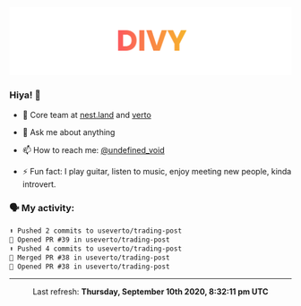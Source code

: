 
![](https://github.com/divy-work/divy-work/raw/master/assets/divy.png)

### Hiya! 👋

- 🔭 Core team at [nest.land](https://github.com/nestdotland/nest.land) and [verto](https://github.com/useverto/verto)

- 💬 Ask me about anything

- 📫 How to reach me: [@undefined_void](https://instagram.com/divy.exe)

- ⚡ Fun fact: I play guitar, listen to music, enjoy meeting new people, kinda introvert.

### 🗣 My activity:

```
⬆️ Pushed 2 commits to useverto/trading-post
💪 Opened PR #39 in useverto/trading-post
⬆️ Pushed 4 commits to useverto/trading-post
🎉 Merged PR #38 in useverto/trading-post
💪 Opened PR #38 in useverto/trading-post
```

------------
<p align="center">Last refresh: <b>Thursday, September 10th 2020, 8:32:11 pm UTC</b></p>
